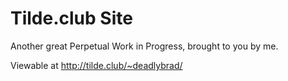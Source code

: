 Tilde.club Site
=========

Another great Perpetual Work in Progress, brought to you by me.

Viewable at http://tilde.club/~deadlybrad/